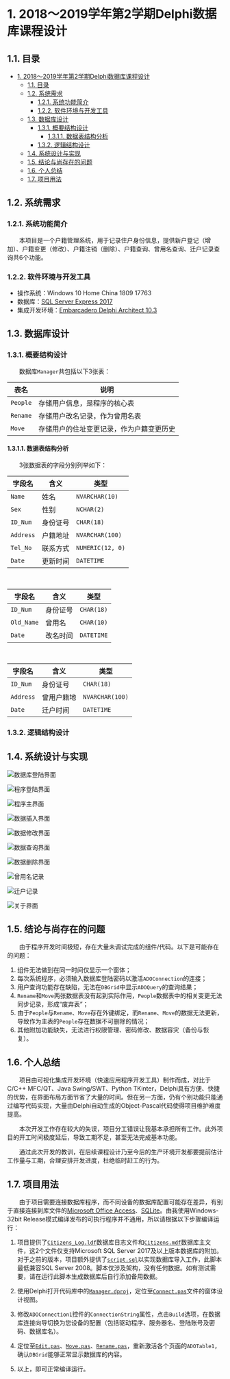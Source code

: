 # 1. 2018～2019学年第2学期Delphi数据库课程设计

## 1.1. 目录

- [1. 2018～2019学年第2学期Delphi数据库课程设计](#1-20182019%E5%AD%A6%E5%B9%B4%E7%AC%AC2%E5%AD%A6%E6%9C%9Fdelphi%E6%95%B0%E6%8D%AE%E5%BA%93%E8%AF%BE%E7%A8%8B%E8%AE%BE%E8%AE%A1)
  - [1.1. 目录](#11-%E7%9B%AE%E5%BD%95)
  - [1.2. 系统需求](#12-%E7%B3%BB%E7%BB%9F%E9%9C%80%E6%B1%82)
    - [1.2.1. 系统功能简介](#121-%E7%B3%BB%E7%BB%9F%E5%8A%9F%E8%83%BD%E7%AE%80%E4%BB%8B)
    - [1.2.2. 软件环境与开发工具](#122-%E8%BD%AF%E4%BB%B6%E7%8E%AF%E5%A2%83%E4%B8%8E%E5%BC%80%E5%8F%91%E5%B7%A5%E5%85%B7)
  - [1.3. 数据库设计](#13-%E6%95%B0%E6%8D%AE%E5%BA%93%E8%AE%BE%E8%AE%A1)
    - [1.3.1. 概要结构设计](#131-%E6%A6%82%E8%A6%81%E7%BB%93%E6%9E%84%E8%AE%BE%E8%AE%A1)
      - [1.3.1.1. 数据表结构分析](#1311-%E6%95%B0%E6%8D%AE%E8%A1%A8%E7%BB%93%E6%9E%84%E5%88%86%E6%9E%90)
    - [1.3.2. 逻辑结构设计](#132-%E9%80%BB%E8%BE%91%E7%BB%93%E6%9E%84%E8%AE%BE%E8%AE%A1)
  - [1.4. 系统设计与实现](#14-%E7%B3%BB%E7%BB%9F%E8%AE%BE%E8%AE%A1%E4%B8%8E%E5%AE%9E%E7%8E%B0)
  - [1.5. 结论与尚存在的问题](#15-%E7%BB%93%E8%AE%BA%E4%B8%8E%E5%B0%9A%E5%AD%98%E5%9C%A8%E7%9A%84%E9%97%AE%E9%A2%98)
  - [1.6. 个人总结](#16-%E4%B8%AA%E4%BA%BA%E6%80%BB%E7%BB%93)
  - [1.7. 项目用法](#17-%E9%A1%B9%E7%9B%AE%E7%94%A8%E6%B3%95)

## 1.2. 系统需求

### 1.2.1. 系统功能简介

&emsp;&emsp;本项目是一个户籍管理系统，用于记录住户身份信息，提供新户登记（增加）、户籍变更（修改）、户籍注销（删除）、户籍查询、曾用名查询、迁户记录查询共6个功能。

### 1.2.2. 软件环境与开发工具

- 操作系统：Windows 10 Home China 1809 17763
- 数据库：[SQL Server Express 2017](https://www.microsoft.com/zh-cn/sql-server/sql-server-downloads)
- 集成开发环境：[Embarcadero Delphi Architect 10.3](https://www.embarcadero.com/cn/products/delphi)

## 1.3. 数据库设计

### 1.3.1. 概要结构设计

&emsp;&emsp;数据库`Manager`共包括以下3张表：

| 表名     | 说明                                     |
| -------- | ---------------------------------------- |
| `People` | 存储用户信息，是程序的核心表             |
| `Rename` | 存储用户改名记录，作为曾用名表           |
| `Move`   | 存储用户的住址变更记录，作为户籍变更历史 |

#### 1.3.1.1. 数据表结构分析

&emsp;&emsp;3张数据表的字段分别列举如下：

| 字段名    | 含义     | 类型             |
| --------- | -------- | ---------------- |
| `Name`    | 姓名     | `NVARCHAR(10)`   |
| `Sex`     | 性别     | `NCHAR(2)`       |
| `ID_Num`  | 身份证号 | `CHAR(18)`       |
| `Address` | 户籍地址 | `NVARCHAR(100)`  |
| `Tel_No`  | 联系方式 | `NUMERIC(12, 0)` |
| `Date`    | 更新时间 | `DATETIME`       |

<br />

| 字段名     | 含义     | 类型       |
| ---------- | -------- | ---------- |
| `ID_Num`   | 身份证号 | `CHAR(18)` |
| `Old_Name` | 曾用名   | `CHAR(10)` |
| `Date`     | 改名时间 | `DATETIME` |

<br />

| 字段名    | 含义       | 类型            |
| --------- | ---------- | --------------- |
| `ID_Num`  | 身份证号   | `CHAR(18)`      |
| `Address` | 曾用户籍地 | `NVARCHAR(100)` |
| `Date`    | 迁户时间   | `DATETIME`      |

### 1.3.2. 逻辑结构设计

## 1.4. 系统设计与实现

![数据库登陆界面](img/DB_Login.png)

![程序登陆界面](img/App_Login.png)

![程序主界面](img/Main_Frame.png)

![数据插入界面](img/Insert.png)

![数据修改界面](img/Update.png)

![数据查询界面](img/Select.png)

![数据删除界面](img/Delete.png)

![曾用名记录](img/Rename.png)

![迁户记录](img/Move.png)

![关于界面](img/About.png)

## 1.5. 结论与尚存在的问题

&emsp;&emsp;由于程序开发时间极短，存在大量未调试完成的组件/代码。以下是可能存在的问题：

1. 组件无法做到在同一时间仅显示一个窗体；
2. 每次系统程序，必须输入数据库登陆密码以激活`ADOConnection`的连接；
3. 用户查询功能存在缺陷，无法在`DBGrid`中显示`ADOQuery`的查询结果；
4. `Rename`和`Move`两张数据表没有起到实际作用，`People`数据表中的相关变更无法同步记录，形成“废弃表”；
5. 由于`People`与`Rename`、`Move`存在外键绑定，而`Rename`、`Move`的数据无法更新，导致作为主表的`People`存在数据不可删除的情况；
6. 其他附加功能缺失，无法进行权限管理、密码修改、数据容灾（备份与恢复）。

## 1.6. 个人总结

&emsp;&emsp;项目由可视化集成开发环境（快速应用程序开发工具）制作而成，对比于C/C++ MFC/QT、Java Swing/SWT、Python TKinter，Delphi具有方便、快捷的优势，在界面布局方面节省了大量的时间。但在另一方面，仍有个别功能只能通过编写代码实现，大量由Delphi自动生成的Object-Pascal代码使得项目维护难度提高。

&emsp;&emsp;本次开发工作存在较大的失误，项目分工错误让我基本承担所有工作。此外项目的开工时间极度延后，导致工期不足，甚至无法完成基本功能。

&emsp;&emsp;通过此次开发的教训，在后续课程设计乃至今后的生产环境开发都要提前估计工作量与工期，合理安排开发进度，杜绝临时赶工的行为。

## 1.7. 项目用法

&emsp;&emsp;由于项目需要连接数据库程序，而不同设备的数据库配置可能存在差异，有别于直接连接到库文件的[Microsoft Office Access](https://products.office.com/zh-cn/access)、[SQLite](https://sqlite.org/index.html)。由我使用Windows-32bit Release模式编译发布的可执行程序并不通用，所以请根据以下步骤编译运行：

1. 项目提供了[`Citizens_Log.ldf`](db/Citizens_Log.ldf)数据库日志文件和[`Citizens.mdf`](src/Citizens.mdf)数据库主文件，这2个文件仅支持Microsoft SQL Server 2017及以上版本数据库的附加。对于之前的版本，项目额外提供了[`script.sql`](src/script.sql)以实现数据库导入工作，此脚本最低兼容SQL Server 2008。脚本仅涉及架构，没有任何数据。如有测试需要，请在运行此脚本生成数据库后自行添加备用数据。

2. 使用Delphi打开代码库中的[`Manager.dproj`](src/Manager.dproj)，定位至[`Connect.pas`](src/Connect.pas)文件的窗体设计视图。

3. 修改`ADOConnection1`控件的`ConnectionString`属性，点击`Build`选项，在数据库连接向导切换为您设备的配置（包括驱动程序、服务器名、登陆账号及密码、数据库名）。

4. 定位至[`Edit.pas`](src/Edit.pas)、[`Move.pas`](src/Move.pas)、[`Rename.pas`](src/Rename.pas)，重新激活各个页面的`ADOTable1`，确认`DBGrid`能够正常显示数据库的内容。

5. 以上，即可正常编译运行。
